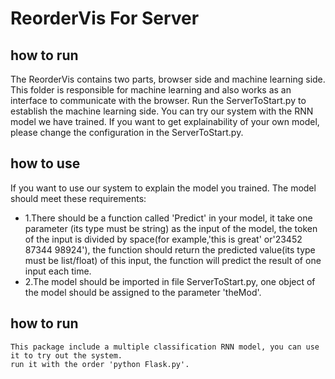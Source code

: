 # ReorderVis For Server




## how to run

The ReorderVis contains two parts, browser side and machine learning side. This folder is responsible for machine learning and also works as an interface to communicate with the browser. Run the ServerToStart.py to establish the machine learning side. You can try our system with the RNN model we have trained. If you want to get explainability of your own model, please change the configuration in the ServerToStart.py.



## how to use

If you want to use our system to explain the model you trained. The model should meet these requirements:  
- 1.There should be a function called 'Predict' in your model, it take one parameter (its type must be string) as the input of the model, the token of the input is divided by space(for example,'this is great' or'23452 87344 98924'), the function should return the predicted value(its type must be list/float) of this input, the function will predict the result of one input each time.  
- 2.The model should be imported in file ServerToStart.py, one object of the model should be assigned to the parameter 'theMod'.  
    

## how to run

```shell
This package include a multiple classification RNN model, you can use it to try out the system.
run it with the order 'python Flask.py'.
```

